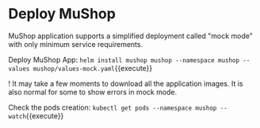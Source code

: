 # Deploy MuShop

MuShop application supports a simplified deployment called "mock mode" with only minimum service requirements.

Deploy MuShop App:
`helm install mushop mushop --namespace mushop --values mushop/values-mock.yaml`{{execute}}

! It may take a few moments to download all the application images. It is also normal for some to show errors in mock mode.

Check the pods creation:
`kubectl get pods --namespace mushop --watch`{{execute}}
